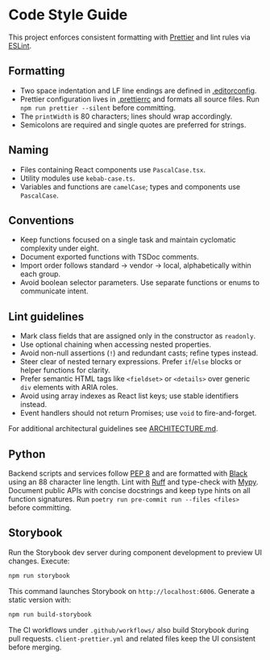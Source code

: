 # Code Style Guide

This project enforces consistent formatting with
[Prettier](https://prettier.io/) and lint rules via
[ESLint](https://eslint.org/).

## Formatting

- Two space indentation and LF line endings are defined in
  [.editorconfig](../.editorconfig).
- Prettier configuration lives in [.prettierrc](../.prettierrc) and formats all
  source files. Run `npm run prettier --silent` before committing.
- The `printWidth` is 80 characters; lines should wrap accordingly.
- Semicolons are required and single quotes are preferred for strings.

## Naming

- Files containing React components use `PascalCase.tsx`.
- Utility modules use `kebab-case.ts`.
- Variables and functions are `camelCase`; types and components use
  `PascalCase`.

## Conventions

- Keep functions focused on a single task and maintain cyclomatic complexity
  under eight.
- Document exported functions with TSDoc comments.
- Import order follows standard → vendor → local, alphabetically within each
  group.
- Avoid boolean selector parameters. Use separate functions or enums to
  communicate intent.

## Lint guidelines

- Mark class fields that are assigned only in the constructor as `readonly`.
- Use optional chaining when accessing nested properties.
- Avoid non-null assertions (`!`) and redundant casts; refine types instead.
- Steer clear of nested ternary expressions. Prefer `if`/`else` blocks or helper
  functions for clarity.
- Prefer semantic HTML tags like `<fieldset>` or `<details>` over generic `div`
  elements with ARIA roles.
- Avoid using array indexes as React list keys; use stable identifiers instead.
- Event handlers should not return Promises; use `void` to fire-and-forget.

For additional architectural guidelines see [ARCHITECTURE.md](ARCHITECTURE.md).

## Python

Backend scripts and services follow [PEP 8](https://peps.python.org/pep-0008/) and are formatted with [Black](https://black.readthedocs.io/en/stable/) using an 88 character line length. Lint with [Ruff](https://docs.astral.sh/ruff/) and type-check with [Mypy](https://mypy.readthedocs.io/). Document public APIs with concise docstrings and keep type hints on all function signatures. Run `poetry run pre-commit run --files <files>` before committing.

## Storybook

Run the Storybook dev server during component development to preview UI changes.
Execute:

```bash
npm run storybook
```

This command launches Storybook on `http://localhost:6006`. Generate a static
version with:

```bash
npm run build-storybook
```

The CI workflows under `.github/workflows/` also build Storybook during pull
requests. `client-prettier.yml` and related files keep the UI consistent before
merging.
